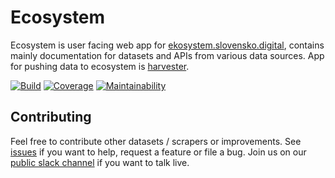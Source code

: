 # Ecosystem

Ecosystem is user facing web app for [ekosystem.slovensko.digital](https://ekosystem.slovensko.digital), contains mainly  documentation for datasets and APIs from various data sources. App for pushing data to ecosystem is [harvester](https://github.com/slovensko-digital/harvester.ecosystem).

[![Build](https://img.shields.io/circleci/build/github/slovensko-digital/www.ecosystem)](https://circleci.com/gh/slovensko-digital/www.ecosystem)
[![Coverage](https://img.shields.io/codeclimate/coverage/slovensko-digital/www.ecosystem)](https://codeclimate.com/github/slovensko-digital/www.ecosystem)
[![Maintainability](https://img.shields.io/codeclimate/maintainability/slovensko-digital/www.ecosystem)](https://codeclimate.com/github/slovensko-digital/www.ecosystem)

## Contributing

Feel free to contribute other datasets / scrapers or improvements. See [issues](https://github.com/slovensko-digital/www.ecosystem/issues) if you want to help, request a feature or file a bug. Join us on our [public slack channel](http://slack.slovensko.digital/) if you want to talk live.

